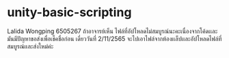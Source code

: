 # unity-basic-scripting

Lalida Wongping 6505267
ถ้าอาจารย์เห็น ไฟล์ที่อัปโหลดไม่สมบูรณ์นะคะเนื่องจากโค้ดเเละมันมีปัญหาขอส่งเพื่อเช็คชื่อก่อน เดี่ยววันที่ 2/11/2565 จะไปเอาไฟล์จากห้องเเล็ปเเละอัปโหลดไฟล์ที่สมบูรณ์เเละส่งใหม่ค่ะ
